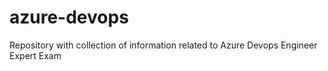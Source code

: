 # azure-devops
Repository with collection of information related to Azure Devops Engineer Expert Exam
